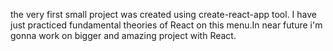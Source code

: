 the very first  small project was created using create-react-app tool. I have just practiced fundamental theories of React on this menu.In near future i'm gonna work on bigger and amazing project with React.

